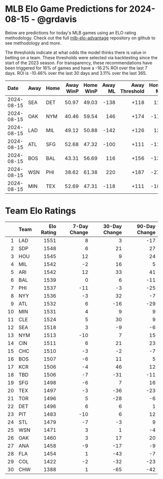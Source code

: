 # MLB Elo Game Predictions for 2024-08-15 - @grdavis
Below are predictions for today's MLB games using an ELO rating methodology. Check out the full [mlb-elo-advantage](https://github.com/grdavis/mlb-elo-advantage) repository on github to see methodology and more.

The thresholds indicate at what odds the model thinks there is value in betting on a team. These thresholds were selected via backtesting since the start of the 2023 season. For transparency, these recommendations have been triggered for 16% of games and have a -16.2% ROI over the last 7 days. ROI is -10.46% over the last 30 days and 3.11% over the last 365.

| Date       | Away   | Home   |   Away WinP |   Home WinP |   Away ML |   Away Threshold |   Home ML |   Home Threshold |
|:-----------|:-------|:-------|------------:|------------:|----------:|-----------------:|----------:|-----------------:|
| 2024-08-15 | SEA    | DET    |       50.97 |       49.03 |      -138 |             +118 |       118 |             +126 |
| 2024-08-15 | OAK    | NYM    |       40.46 |       59.54 |       146 |             +174 |      -174 |             -116 |
| 2024-08-15 | LAD    | MIL    |       49.12 |       50.88 |      -142 |             +126 |       120 |             +118 |
| 2024-08-15 | ATL    | SFG    |       52.68 |       47.32 |      -100 |             +111 |      -118 |             +135 |
| 2024-08-15 | BOS    | BAL    |       43.31 |       56.69 |       116 |             +156 |      -136 |             -104 |
| 2024-08-15 | WSN    | PHI    |       38.62 |       61.38 |       220 |             +187 |      -270 |             -124 |
| 2024-08-15 | MIN    | TEX    |       52.69 |       47.31 |      -118 |             +111 |      -100 |             +135 |

# Team Elo Ratings
|    | Team   |   Elo Rating |   7-Day Change |   30-Day Change |   90-Day Change |
|---:|:-------|-------------:|---------------:|----------------:|----------------:|
|  1 | LAD    |         1551 |              8 |               3 |             -17 |
|  2 | SDP    |         1548 |              6 |              21 |              27 |
|  3 | HOU    |         1545 |             12 |               9 |              24 |
|  4 | MIL    |         1542 |             -2 |              16 |               5 |
|  5 | ARI    |         1542 |             12 |              33 |              41 |
|  6 | BAL    |         1539 |              0 |               6 |             -11 |
|  7 | PHI    |         1537 |            -11 |              -3 |             -25 |
|  8 | NYY    |         1536 |             -3 |              32 |              -7 |
|  9 | ATL    |         1532 |              6 |             -16 |             -29 |
| 10 | MIN    |         1531 |              4 |               9 |               9 |
| 11 | CLE    |         1524 |              5 |              30 |               9 |
| 12 | SEA    |         1518 |              3 |              -9 |              -6 |
| 13 | NYM    |         1513 |            -10 |               7 |              15 |
| 14 | CIN    |         1511 |              6 |              21 |              23 |
| 15 | CHC    |         1510 |             -3 |              -2 |              -7 |
| 16 | BOS    |         1507 |             -6 |              11 |               5 |
| 17 | KCR    |         1506 |             -4 |              46 |              12 |
| 18 | TBD    |         1506 |             -7 |             -31 |             -11 |
| 19 | SFG    |         1498 |             -6 |               7 |              16 |
| 20 | TEX    |         1497 |             -3 |             -36 |             -23 |
| 21 | TOR    |         1496 |              5 |             -28 |              -6 |
| 22 | DET    |         1496 |              6 |               6 |               1 |
| 23 | PIT    |         1483 |            -10 |               6 |              12 |
| 24 | STL    |         1479 |             -7 |              -3 |               9 |
| 25 | WSN    |         1471 |              3 |               1 |              -4 |
| 26 | OAK    |         1460 |              3 |              17 |              20 |
| 27 | ANA    |         1458 |             -9 |             -17 |              -9 |
| 28 | FLA    |         1454 |              1 |             -43 |              -7 |
| 29 | COL    |         1422 |             -2 |             -32 |             -23 |
| 30 | CHW    |         1388 |              1 |             -65 |             -42 |